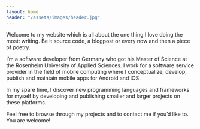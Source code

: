 ```yaml
---
layout: home
header: "/assets/images/header.jpg"
---
```


Welcome to my website which is all about the one thing I love doing the most: writing. Be it source code, a blogpost or every now and then a piece of poetry.

I’m a software developer from Germany who got his Master of Science at the Rosenheim University of Applied Sciences. I work for a software service provider in the field of mobile computing where I conceptualize, develop, publish and maintain mobile apps for Android and iOS.

In my spare time, I discover new programming languages and frameworks for myself by developing and publishing smaller and larger projects on these platforms.

Feel free to browse through my projects and to contact me if you’d like to. You are welcome!